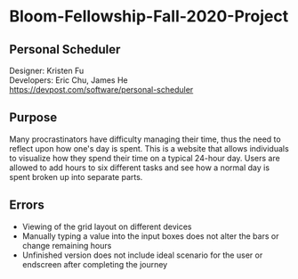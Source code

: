 # Bloom-Fellowship-Fall-2020-Project
## Personal Scheduler
Designer: Kristen Fu\
Developers: Eric Chu, James He\
https://devpost.com/software/personal-scheduler
## Purpose
Many procrastinators have difficulty managing their time, thus the need to reflect upon how one's day is spent. This is a website that allows individuals to visualize how they spend their time on a typical 24-hour day. Users are allowed to add hours to six different tasks and see how a normal day is spent broken up into separate parts.
## Errors
- Viewing of the grid layout on different devices
- Manually typing a value into the input boxes does not alter the bars or change remaining hours
- Unfinished version does not include ideal scenario for the user or endscreen after completing the journey
